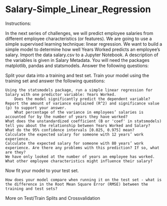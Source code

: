 # Salary-Simple_Linear_Regression

Instructions:

In the next series of challenges, we will predict employee salaries from different employee characteristics (or features). We are going to use a simple supervised learning technique: linear regression. We want to build a simple model to determine how well Years Worked predicts an employee’s salary. Import the data salary.csv to a Jupyter Notebook. A description of the variables is given in Salary Metadata. You will need the packages matplotlib, pandas and statsmodels.
Answer the following questions:

Split your data into a training and test set. Train your model using the training set and answer the following questions:

    Using the statsmodels package, run a simple linear regression for Salary with one predictor variable: Years Worked.
        Does the model significantly predict the dependent variable? Report the amount of variance explained (R^2) and significance value (p) to support your answer.
        What percentage of the variance in employees’ salaries is accounted for by the number of years they have worked?
    What does the unstandardized coefficient (B or 'coef' in statsmodels) tell you about the relationship between Years Worked and Salary?
    What do the 95% confidence intervals [0.025, 0.975] mean?
    Calculate the expected salary for someone with 12 years’ work experience.
    Calculate the expected salary for someone with 80 years’ work experience. Are there any problems with this prediction? If so, what are they?
    We have only looked at the number of years an employee has worked. What other employee characteristics might influence their salary?

Now fit your model to your test set.

    How does your model compare when running it on the test set - what is the difference in the Root Mean Square Error (RMSE) between the training and test sets?

More on Test/Train Splits and Crossvalidation
